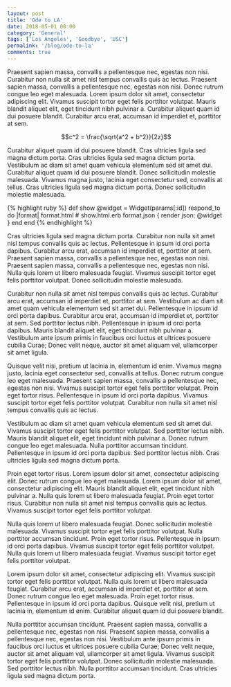 ```yaml
---
layout: post
title: 'Ode to LA'
date: 2018-05-01 00:00
category: 'General'
tags: ['Los Angeles', 'Goodbye', 'USC']
permalink: '/blog/ode-to-la'
comments: true
---
```


Praesent sapien massa, convallis a pellentesque nec, egestas non nisi. Curabitur non nulla sit amet nisl tempus convallis quis ac lectus. Praesent sapien massa, convallis a pellentesque nec, egestas non nisi. Donec rutrum congue leo eget malesuada. Lorem ipsum dolor sit amet, consectetur adipiscing elit. Vivamus suscipit tortor eget felis porttitor volutpat. Mauris blandit aliquet elit, eget tincidunt nibh pulvinar a. Curabitur aliquet quam id dui posuere blandit. Curabitur arcu erat, accumsan id imperdiet et, porttitor at sem.

$$c^2 = \frac{\sqrt{a^2 + b^2}}{2z}$$

<!-- more -->

Curabitur aliquet quam id dui posuere blandit. Cras ultricies ligula sed magna dictum porta. Cras ultricies ligula sed magna dictum porta. Vestibulum ac diam sit amet quam vehicula elementum sed sit amet dui. Curabitur aliquet quam id dui posuere blandit. Donec sollicitudin molestie malesuada. Vivamus magna justo, lacinia eget consectetur sed, convallis at tellus. Cras ultricies ligula sed magna dictum porta. Donec sollicitudin molestie malesuada.

{% highlight ruby %}
def show
  @widget = Widget(params[:id])
  respond_to do |format|
    format.html # show.html.erb
    format.json { render json: @widget }
  end
end
{% endhighlight %}

Cras ultricies ligula sed magna dictum porta. Curabitur non nulla sit amet nisl tempus convallis quis ac lectus. Pellentesque in ipsum id orci porta dapibus. Curabitur arcu erat, accumsan id imperdiet et, porttitor at sem. Praesent sapien massa, convallis a pellentesque nec, egestas non nisi. Praesent sapien massa, convallis a pellentesque nec, egestas non nisi. Nulla quis lorem ut libero malesuada feugiat. Vivamus suscipit tortor eget felis porttitor volutpat. Donec sollicitudin molestie malesuada.

Curabitur non nulla sit amet nisl tempus convallis quis ac lectus. Curabitur arcu erat, accumsan id imperdiet et, porttitor at sem. Vestibulum ac diam sit amet quam vehicula elementum sed sit amet dui. Pellentesque in ipsum id orci porta dapibus. Curabitur arcu erat, accumsan id imperdiet et, porttitor at sem. Sed porttitor lectus nibh. Pellentesque in ipsum id orci porta dapibus. Mauris blandit aliquet elit, eget tincidunt nibh pulvinar a. Vestibulum ante ipsum primis in faucibus orci luctus et ultrices posuere cubilia Curae; Donec velit neque, auctor sit amet aliquam vel, ullamcorper sit amet ligula.

Quisque velit nisi, pretium ut lacinia in, elementum id enim. Vivamus magna justo, lacinia eget consectetur sed, convallis at tellus. Donec rutrum congue leo eget malesuada. Praesent sapien massa, convallis a pellentesque nec, egestas non nisi. Vivamus suscipit tortor eget felis porttitor volutpat. Proin eget tortor risus. Pellentesque in ipsum id orci porta dapibus. Vivamus suscipit tortor eget felis porttitor volutpat. Curabitur non nulla sit amet nisl tempus convallis quis ac lectus.

Vestibulum ac diam sit amet quam vehicula elementum sed sit amet dui. Vivamus suscipit tortor eget felis porttitor volutpat. Sed porttitor lectus nibh. Mauris blandit aliquet elit, eget tincidunt nibh pulvinar a. Donec rutrum congue leo eget malesuada. Nulla porttitor accumsan tincidunt. Pellentesque in ipsum id orci porta dapibus. Sed porttitor lectus nibh. Cras ultricies ligula sed magna dictum porta.

Proin eget tortor risus. Lorem ipsum dolor sit amet, consectetur adipiscing elit. Donec rutrum congue leo eget malesuada. Lorem ipsum dolor sit amet, consectetur adipiscing elit. Mauris blandit aliquet elit, eget tincidunt nibh pulvinar a. Nulla quis lorem ut libero malesuada feugiat. Proin eget tortor risus. Curabitur non nulla sit amet nisl tempus convallis quis ac lectus. Vivamus suscipit tortor eget felis porttitor volutpat.

Nulla quis lorem ut libero malesuada feugiat. Donec sollicitudin molestie malesuada. Vivamus suscipit tortor eget felis porttitor volutpat. Nulla porttitor accumsan tincidunt. Proin eget tortor risus. Pellentesque in ipsum id orci porta dapibus. Vivamus suscipit tortor eget felis porttitor volutpat. Nulla quis lorem ut libero malesuada feugiat. Vivamus suscipit tortor eget felis porttitor volutpat.

Lorem ipsum dolor sit amet, consectetur adipiscing elit. Vivamus suscipit tortor eget felis porttitor volutpat. Nulla quis lorem ut libero malesuada feugiat. Curabitur arcu erat, accumsan id imperdiet et, porttitor at sem. Donec rutrum congue leo eget malesuada. Proin eget tortor risus. Pellentesque in ipsum id orci porta dapibus. Quisque velit nisi, pretium ut lacinia in, elementum id enim. Curabitur aliquet quam id dui posuere blandit.

Nulla porttitor accumsan tincidunt. Praesent sapien massa, convallis a pellentesque nec, egestas non nisi. Praesent sapien massa, convallis a pellentesque nec, egestas non nisi. Vestibulum ante ipsum primis in faucibus orci luctus et ultrices posuere cubilia Curae; Donec velit neque, auctor sit amet aliquam vel, ullamcorper sit amet ligula. Vivamus suscipit tortor eget felis porttitor volutpat. Donec sollicitudin molestie malesuada. Sed porttitor lectus nibh. Nulla porttitor accumsan tincidunt. Cras ultricies ligula sed magna dictum porta.
